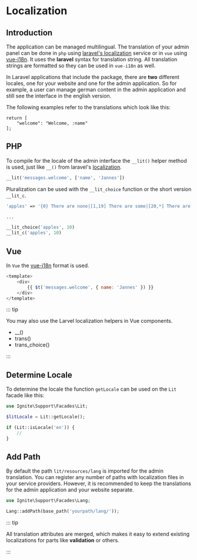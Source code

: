# Localization

## Introduction

The application can be managed multilingual. The translation of your admin panel can
be done in `php` using
[laravel's localization](https://laravel.com/docs/7.x/localization) service or
in `vue` using
[vue-i18n](https://kazupon.github.io/vue-i18n/docs/formatting.html). It uses the
**laravel** syntax for translation string. All translation strings are formatted so they can be used
in `vue-i18n` as well.

In Laravel applications that include the package, there are **two** different
locales, one for your website and one for the admin application. So for example,
a user can manage german content in the admin application and still see the
interface in the english version.

The following examples refer to the translations which look like this:

```php{lit/resources/lang/en/messages.php}
return [
    "welcome": "Welcome, :name"
];
```

## PHP

To compile for the locale of the admin interface the `__lit()` helper method is
used, just like `__()` from laravel's
[localization](https://laravel.com/docs/7.x/localization#retrieving-translation-strings).

```php
__lit('messages.welcome', ['name', 'Jannes'])
```

Pluralization can be used with the `__lit_choice` function or the short version
`__lit_c`.

```php
'apples' => '{0} There are none|[1,19] There are some|[20,*] There are many',

...

__lit_choice('apples', 10)
__lit_c('apples', 10)
```

## Vue

In `Vue` the [vue-i18n](https://kazupon.github.io/vue-i18n/introduction.html)
format is used.

```javascript
<template>
    <div>
        {{ $t('messages.welcome', { name: 'Jannes' }) }}
    </div>
</template>
```

::: tip

You may also use the Larvel localization helpers in Vue components.

-   \_\_()
-   trans()
-   trans_choice()

:::

## Determine Locale

To determine the locale the function `getLocale` can be used on the `Lit` facade
like this:

```php
use Ignite\Support\Facades\Lit;

$litLocale = Lit::getLocale();

if (Lit::isLocale('en')) {
    //
}
```

## Add Path

By default the path `lit/resources/lang` is imported for the admin translation.
You can register any number of paths with localization files in your service
providers. However, it is recommended to keep the translations for the admin
application and your website separate.

```php
use Ignite\Support\Facades\Lang;

Lang::addPath(base_path('yourpath/lang/'));
```

::: tip

All translation attributes are merged, which makes it easy to extend existing
localizations for parts like **validation** or others.

:::
